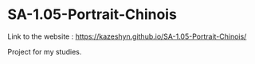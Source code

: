 # SA-1.05-Portrait-Chinois

Link to the website : https://kazeshyn.github.io/SA-1.05-Portrait-Chinois/

Project for my studies.

